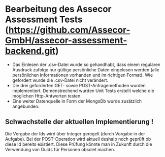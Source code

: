 # Bearbeitung des Assecor Assessment Tests (https://github.com/Assecor-GmbH/assecor-assessment-backend.git)

* Das Einlesen der .csv-Datei wurde so gehandhabt, dass einem regulären Ausdruck zufolge nur gültige persönliche Daten eingelesen werden (alle persönlichen Informationen vorhanden und im richtigen Format).
Wie gefordert wurde die .csv-Datei nicht verändert.
* Die drei geforderten GET- sowie POST-Anfragemethoden wurden implementiert. Demenstrechend wurden Unit Tests erstellt welche die möglichen Http-Antworten testen.
* Eine weiter Datenquelle in Form der MongoDb wurde zusätzlich angebunden.

## Schwachstelle der aktuellen Implementierung !

Die Vergabe der Ids wird über Integer geregelt (durch Vorgabe in der Aufgabe). Bei der POST-Operation wird aktuell deshalb noch geprüft ob diese Id bereits existiert. Diese Prüfung könnte man in Zukunft durch die Verwendung von Guids für Personen obsolet machen.


